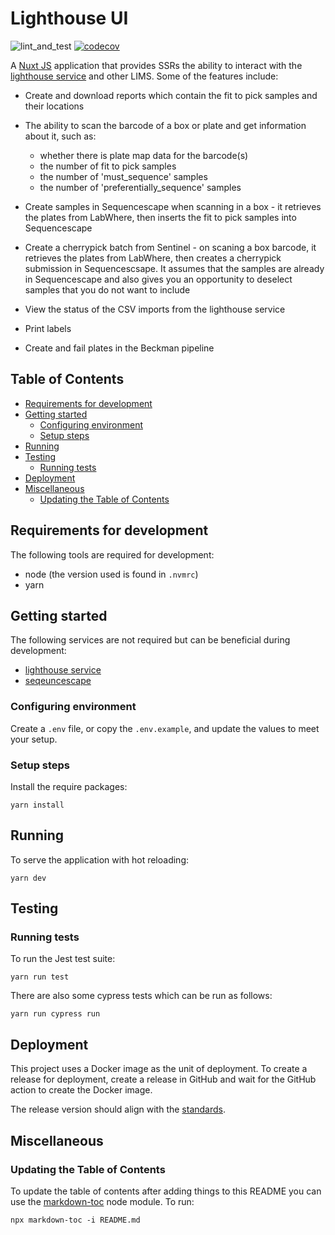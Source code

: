 # Lighthouse UI

![lint_and_test](https://github.com/sanger/lighthouse-ui/workflows/lint_and_test/badge.svg)
[![codecov](https://codecov.io/gh/sanger/lighthouse-ui/branch/develop/graph/badge.svg)](https://codecov.io/gh/sanger/lighthouse-ui)

A [Nuxt JS](https://nuxtjs.org) application that provides SSRs the ability to interact with the [lighthouse service](https://github.com/sanger/lighthouse) and other LIMS. Some
of the features include:

- Create and download reports which contain the fit to pick samples and their locations
- The ability to scan the barcode of a box or plate and get information about it, such as:
  + whether there is plate map data for the barcode(s)
  + the number of fit to pick samples
  + the number of 'must_sequence' samples
  + the number of 'preferentially_sequence' samples
- Create samples in Sequencescape when scanning in a box - it retrieves the plates from LabWhere, then inserts the fit
to pick samples into Sequencescape

- Create a cherrypick batch from Sentinel - on scaning a box barcode, it retrieves the plates from LabWhere, then
creates a cherrypick submission in Sequencescsape. It assumes that the samples are already in Sequencescape and also
gives you an opportunity to deselect samples that you do not want to include
- View the status of the CSV imports from the lighthouse service
- Print labels
- Create and fail plates in the Beckman pipeline

## Table of Contents

<!-- toc -->

- [Requirements for development](#requirements-for-development)
- [Getting started](#getting-started)
  * [Configuring environment](#configuring-environment)
  * [Setup steps](#setup-steps)
- [Running](#running)
- [Testing](#testing)
  * [Running tests](#running-tests)
- [Deployment](#deployment)
- [Miscellaneous](#miscellaneous)
  * [Updating the Table of Contents](#updating-the-table-of-contents)

<!-- tocstop -->

## Requirements for development

The following tools are required for development:

- node (the version used is found in `.nvmrc`)
- yarn

## Getting started

The following services are not required but can be beneficial during development:

- [lighthouse service](https://github.com/sanger/lighthouse)
- [seqeuncescape](https://github.com/sanger/sequencescape)

### Configuring environment

Create a `.env` file, or copy the `.env.example`, and update the values to meet your setup.

### Setup steps

Install the require packages:

    yarn install

## Running

To serve the application with hot reloading:

    yarn dev

## Testing

### Running tests

To run the Jest test suite:

    yarn run test

There are also some cypress tests which can be run as follows:

    yarn run cypress run

## Deployment

This project uses a Docker image as the unit of deployment. To create a release for deployment, create a release
in GitHub and wait for the GitHub action to create the Docker image.

The release version should align with the [standards](https://github.com/sanger/.github/blob/master/standards.md).

## Miscellaneous

### Updating the Table of Contents

To update the table of contents after adding things to this README you can use the [markdown-toc](https://github.com/jonschlinkert/markdown-toc)
node module. To run:

    npx markdown-toc -i README.md
